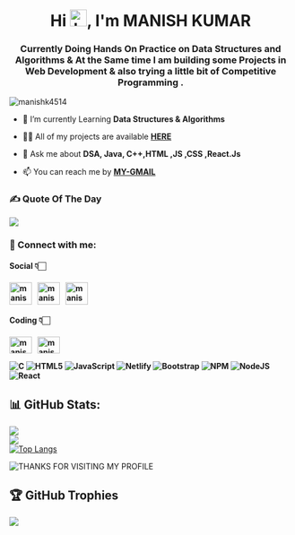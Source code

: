 <h1 align="center">Hi <img src="https://github.com/TheDudeThatCode/TheDudeThatCode/blob/master/Assets/Hi.gif?raw=true" alt="handWaving" height="30" width="30" />, I'm MANISH KUMAR </h1>
<h3 align="center">Currently Doing Hands On Practice on Data Structures and Algorithms & At the Same time I am building some Projects in Web Development & also trying a little bit of Competitive Programming .</h3>
<p align="left"> <img src="https://komarev.com/ghpvc/?username=manishk4514&label=Profile%20views&color=0e75b6&style=flat" alt="manishk4514" /> </p>

- 🔭 I’m currently Learning **Data Structures & Algorithms**

- 👨‍💻 All of my projects are available [**HERE**](https://github.com/manishk4514)

- 💬 Ask me about **DSA, Java, C++,HTML ,JS ,CSS ,React.Js**

- 📫 You can reach me by [**MY-GMAIL**](mailto:manish80842@gmail.com)

<h3 align="left">✍️ Quote Of The Day</h3>

![](https://quotes-github-readme.vercel.app/api?type=horizontal&theme=merko)

<h3 align="left">📩 Connect with me:</h3>
<p align="left">
<h4>Social 👇🏻<h4/>
<a href="mailto:manish80842@gmail.com" target="blank"><img align="center" src="https://cdn4.iconfinder.com/data/icons/social-media-logos-6/512/112-gmail_email_mail-512.png" alt="manishk4514" height="40" width="40" /></a>&nbsp;&nbsp;
<a href="https://linkedin.com/in/manishk4514" target="blank"><img align="center" src="https://raw.githubusercontent.com/rahuldkjain/github-profile-readme-generator/master/src/images/icons/Social/linked-in-alt.svg" alt="manishk4514" height="40" width="40" /></a>&nbsp;&nbsp;
<a href="https://twitter.com/ManishK4514" target="blank"><img align="center" src="https://www.pngkey.com/png/full/2-27646_twitter-logo-png-transparent-background-logo-twitter-png.png" alt="manishk4514" height="40" width="40" /></a><br>
<h4>Coding 👇🏻<h4/>
<a href="https://www.codechef.com/users/manishk4514" target="blank"><img align="center" src="https://cdn.jsdelivr.net/npm/simple-icons@3.1.0/icons/codechef.svg" alt="manishk4514" height="30" width="40" /></a>&nbsp;&nbsp;
<a href="https://auth.geeksforgeeks.org/user/manishk4514" target="blank"><img align="center" src="https://raw.githubusercontent.com/rahuldkjain/github-profile-readme-generator/master/src/images/icons/Social/geeks-for-geeks.svg" alt="manishk4514" height="30" width="40" /></a>
</p>

![C](https://img.shields.io/badge/c-%2300599C.svg?style=for-the-badge&logo=c&logoColor=white) ![HTML5](https://img.shields.io/badge/html5-%23E34F26.svg?style=for-the-badge&logo=html5&logoColor=white) ![JavaScript](https://img.shields.io/badge/javascript-%23323330.svg?style=for-the-badge&logo=javascript&logoColor=%23F7DF1E) ![Netlify](https://img.shields.io/badge/netlify-%23000000.svg?style=for-the-badge&logo=netlify&logoColor=#00C7B7) ![Bootstrap](https://img.shields.io/badge/bootstrap-%23563D7C.svg?style=for-the-badge&logo=bootstrap&logoColor=white) ![NPM](https://img.shields.io/badge/NPM-%23000000.svg?style=for-the-badge&logo=npm&logoColor=white) ![NodeJS](https://img.shields.io/badge/node.js-6DA55F?style=for-the-badge&logo=node.js&logoColor=white) ![React](https://img.shields.io/badge/react-%2320232a.svg?style=for-the-badge&logo=react&logoColor=%2361DAFB)

<!-- <p><img align="left" src="https://github-readme-stats.vercel.app/api/top-langs?username=manishk4514&theme=gotham&show_icons=true&locale=en&layout=compact" alt="manishk4514" /></p> -->

## 📊 GitHub Stats:
![](https://github-readme-stats.vercel.app/api?username=manishk4514&theme=gotham&hide_border=false&include_all_commits=true&count_private=true)<br/>
![](https://github-readme-streak-stats.herokuapp.com/?user=manishk4514&theme=gotham&hide_border=false)<br/>
[![Top Langs](https://github-readme-stats.vercel.app/api/top-langs/?username=manishk4514&theme=gotham)](https://github.com/manishk4514/github-readme-stats)
<!-- <p>&nbsp;<img align="center" src="https://github-readme-stats.vercel.app/api?username=manishk4514&show_icons=true&locale=en" alt="manishk4514" /></p> -->
![THANKS FOR VISITING MY PROFILE](https://raw.githubusercontent.com/BrunnerLivio/brunnerlivio/master/images/marquee.svg)

## 🏆 GitHub Trophies
![](https://github-profile-trophy.vercel.app/?username=manishk4514&theme=apprentice&no-frame=false&no-bg=true&margin-w=4)

